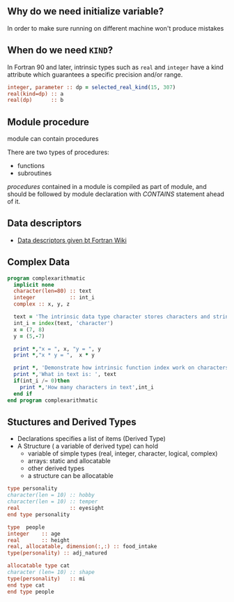 ## Why do we need initialize variable?
In order to make sure running on different machine won't produce mistakes
## When do we need `KIND`?
In Fortran 90 and later, intrinsic types such as `real` and `integer` have a
kind attribute which guarantees a specific precision and/or range.
```fortran
integer, parameter :: dp = selected_real_kind(15, 307)
real(kind=dp) :: a
real(dp)      :: b
```
## Module procedure
module can contain procedures

There are two types of procedures:
* functions
* subroutines

*procedures* contained in a module is compiled as part of module, and should be followed by module declaration with *CONTAINS* statement ahead of it.
## Data descriptors
* [Data descriptors given bt Fortran Wiki](http://fortranwiki.org/fortran/show/Edit+descriptors)

## Complex Data
```fortran
program complexarithmatic
  implicit none
  character(len=80) :: text
  integer           :: int_i
  complex :: x, y, z

  text = 'The intrinsic data type character stores characters and strings.'
  int_i = index(text, 'character')
  x = (7, 8)
  y = (5,-7)

  print *,"x = ", x, "y = ", y
  print *,"x * y = ",  x * y

  print *, 'Demonstrate how intrinsic function index work on characters'
  print *,'What in text is: ', text
  if(int_i /= 0)then
    print *,'How many characters in text',int_i
  end if
end program complexarithmatic
```
## Stuctures and Derived Types
* Declarations specifies a list of items (Derived Type)
* A Structure ( a variable of derived type) can hold
  * variable of simple types (real, integer, character, logical, complex)
  * arrays: static and allocatable
  * other derived types
  * a structure can be allocatable
```fortran
type personality
character(len = 10) :: hobby
character(len = 10) :: temper
real                :: eyesight
end type personality

type  people
integer    :: age
real       :: height
real, allocatable, dimension(:,:) :: food_intake
type(personality) :: adj_natured

allocatable type cat
character (len= 10) :: shape
type(personality)   :: mi
end type cat
end type people
```
